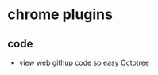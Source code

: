 # chrome plugins

## code 
* view web  githup code so easy  [Octotree](https://github.com/buunguyen/octotree) 
   
